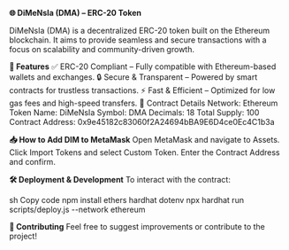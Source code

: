 **🌐 DiMeNsIa (DMA) – ERC-20 Token**

DiMeNsIa (DMA) is a decentralized ERC-20 token built on the Ethereum blockchain. 
It aims to provide seamless and secure transactions with a focus on scalability and community-driven growth.

**🚀 Features**
  ✅ ERC-20 Compliant – Fully compatible with Ethereum-based wallets and exchanges.
  🔒 Secure & Transparent – Powered by smart contracts for trustless transactions.
  ⚡ Fast & Efficient – Optimized for low gas fees and high-speed transfers.
  📜 Contract Details
  Network: Ethereum
  Token Name: DiMeNsIa
  Symbol: DMA
  Decimals: 18
  Total Supply: 100
  Contract Address: 0x9e45182c83060f2A24694bBA9E6D4ce0Ec4C1b3a
  
**📥 How to Add DIM to MetaMask**
  Open MetaMask and navigate to Assets.
  Click Import Tokens and select Custom Token.
  Enter the Contract Address and confirm.
  
**🛠️ Deployment & Development**
  To interact with the contract:

sh
  Copy code
  npm install ethers hardhat dotenv
  npx hardhat run scripts/deploy.js --network ethereum
  
**🤝 Contributing**
  Feel free to suggest improvements or contribute to the project!

